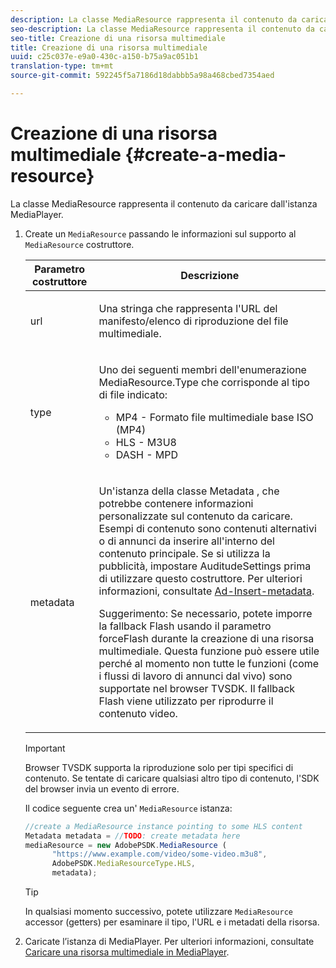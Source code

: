 ```yaml
---
description: La classe MediaResource rappresenta il contenuto da caricare dall'istanza MediaPlayer.
seo-description: La classe MediaResource rappresenta il contenuto da caricare dall'istanza MediaPlayer.
seo-title: Creazione di una risorsa multimediale
title: Creazione di una risorsa multimediale
uuid: c25c037e-e9a0-430c-a150-b75a9ac051b1
translation-type: tm+mt
source-git-commit: 592245f5a7186d18dabbb5a98a468cbed7354aed

---
```



# Creazione di una risorsa multimediale {#create-a-media-resource}

La classe MediaResource rappresenta il contenuto da caricare dall&#39;istanza MediaPlayer.

1. Create un `MediaResource` passando le informazioni sul supporto al `MediaResource` costruttore.

   <table id="table_DD0D5D9129D54F73881399B9B4FF546A"> 
    <thead> 
    <tr> 
    <th colname="col1" class="entry"> Parametro costruttore </th> 
    <th colname="col2" class="entry"> Descrizione </th> 
    </tr> 
    </thead>
    <tbody> 
    <tr> 
    <td colname="col1"> <p>url </p> </td> 
    <td colname="col2"> <p>Una stringa che rappresenta l'URL del manifesto/elenco di riproduzione del file multimediale. </p> </td> 
    </tr> 
    <tr> 
    <td colname="col1"> <p>type </p> </td> 
    <td colname="col2"> <p>Uno dei seguenti membri dell'enumerazione <span class="codeph"> MediaResource.Type </span> che corrisponde al tipo di file indicato: </p> <p> 
    <ul id="ul_E9689FA06DC94BF4848F16E1F2F01A59"> 
    <li id="li_83A14B96CDC648C6AF6F5FA745343E1F"> <span class="codeph"> MP4 </span> - Formato file multimediale base ISO (MP4) </li> 
    <li id="li_FCD355151515412D9A78C3815DD09129"> <span class="codeph"> HLS </span> - M3U8 </li> 
    <li id="li_9D3D306D49264830AC6EFB1F49524A3B"> <span class="codeph"> DASH </span> - MPD </li> 
    </ul> </p> <p></p> </td> 
    </tr> 
    <tr> 
    <td colname="col1"> <p>metadata </p> </td> 
    <td colname="col2"> <p>Un'istanza della <span class="codeph"> classe Metadata </span> , che potrebbe contenere informazioni personalizzate sul contenuto da caricare. Esempi di contenuto sono contenuti alternativi o di annunci da inserire all'interno del contenuto principale. Se si utilizza la pubblicità, impostare <span class="codeph"> AuditudeSettings </span> prima di utilizzare questo costruttore. Per ulteriori informazioni, consultate <a href="../../ad-insertion/ad-insertion-metadata/c-psdk-browser-tvsdk-2.4-ad-insertion-metadata.md">Ad-Insert-metadata</a>. </p> <p>Suggerimento:  Se necessario, potete imporre la fallback Flash usando il parametro <span class="codeph"> forceFlash </span> durante la creazione di una risorsa multimediale. Questa funzione può essere utile perché al momento non tutte le funzioni (come i flussi di lavoro di annunci dal vivo) sono supportate nel browser TVSDK. Il fallback Flash viene utilizzato per riprodurre il contenuto video. </p> </td> 
    </tr> 
    </tbody> 
   </table>

   >[!IMPORTANT]
   >
   >Browser TVSDK supporta la riproduzione solo per tipi specifici di contenuto. Se tentate di caricare qualsiasi altro tipo di contenuto, l&#39;SDK del browser invia un evento di errore.

   Il codice seguente crea un&#39; `MediaResource` istanza:

   ```js
   //create a MediaResource instance pointing to some HLS content 
   Metadata metadata = //TODO: create metadata here 
   mediaResource = new AdobePSDK.MediaResource ( 
         "https://www.example.com/video/some-video.m3u8", 
         AdobePSDK.MediaResourceType.HLS,  
         metadata);
   ```

   >[!TIP]
   >
   >In qualsiasi momento successivo, potete utilizzare `MediaResource` accessor (getters) per esaminare il tipo, l&#39;URL e i metadati della risorsa.

1. Caricate l’istanza di MediaPlayer. Per ulteriori informazioni, consultate [Caricare una risorsa multimediale in MediaPlayer](../../content-playback-options-browser-tvsdk/mediaplayer-initialize-for-video/t-psdk-browser-tvsdk-2.4-media-resource-load.md).
